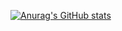 [![Anurag's GitHub stats](https://github-readme-stats.vercel.app/api?username=navidZee)](https://github.com/anuraghazra/github-readme-stats)

